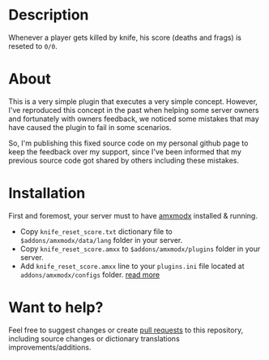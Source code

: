 # Description
Whenever a player gets killed by knife, his score (deaths and frags) is reseted to `0/0`.

# About
This is a very simple plugin that executes a very simple concept.
However, I've reproduced this concept in the past when helping some server owners and fortunately with owners feedback, we noticed some mistakes that may have caused the plugin to fail in some scenarios.

So, I'm publishing this fixed source code on my personal github page to keep the feedback over my support, since I've been informed that my previous source code got shared by others including these mistakes.

# Installation
First and foremost, your server must to have [amxmodx](https://wiki.alliedmods.net/Category:Documentation_(AMX_Mod_X)#Installation) installed & running.

* Copy `knife_reset_score.txt` dictionary file to `$addons/amxmodx/data/lang` folder in your server.
* Copy `knife_reset_score.amxx` to `$addons/amxmodx/plugins` folder in your server.
* Add `knife_reset_score.amxx` line to your `plugins.ini` file located at `addons/amxmodx/configs` folder. [read more](https://wiki.alliedmods.net/Configuring_AMX_Mod_X#Plugins)

# Want to help?
Feel free to suggest changes or create [pull requests](https://help.github.com/en/articles/about-pull-requests) to this repository, including source changes or dictionary translations improvements/additions.
